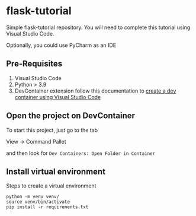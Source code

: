 # flask-tutorial
Simple flask-tutorial repository. You will need to complete this tutorial using Visual Studio Code.

Optionally, you could use PyCharm as an IDE

## Pre-Requisites 
1. Visual Studio Code
2. Python > 3.9
3. DevContainer extension follow this documentation to [create a dev container using Visual Studio Code](https://code.visualstudio.com/docs/devcontainers/create-dev-container)

## Open the project on DevContainer

To start this project, just go to the tab 

View -> Command Pallet 

and then look for `Dev Containers: Open Folder in Container`

## Install virtual environment

Steps to create a virtual environment
```
python -m venv venv/
source venv/bin/activate
pip install -r requirements.txt
```


